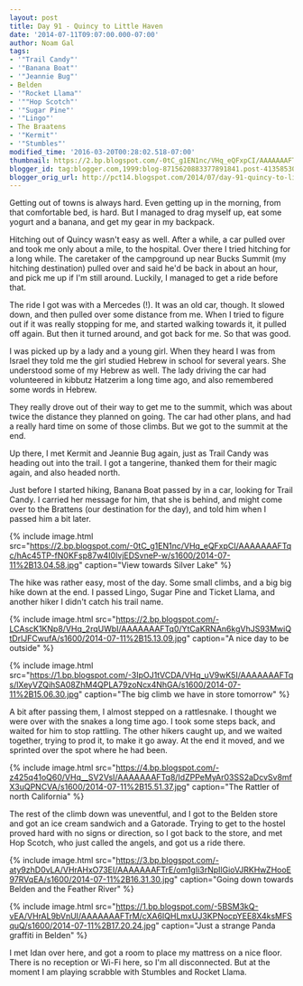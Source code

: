 ```yaml
---
layout: post
title: Day 91 - Quincy to Little Haven
date: '2014-07-11T09:07:00.000-07:00'
author: Noam Gal
tags:
- '"Trail Candy"'
- '"Banana Boat"'
- '"Jeannie Bug"'
- Belden
- '"Rocket Llama"'
- '""Hop Scotch"'
- '"Sugar Pine"'
- '"Lingo"'
- The Braatens
- '"Kermit"'
- '"Stumbles"'
modified_time: '2016-03-20T00:28:02.518-07:00'
thumbnail: https://2.bp.blogspot.com/-0tC_g1EN1nc/VHq_eQFxpCI/AAAAAAAFTqc/hAc45TP-fN0KFsp87w4I0IvjEDSvneP-w/s72-c/2014-07-11%2B13.04.58.jpg
blogger_id: tag:blogger.com,1999:blog-8715620883377891841.post-4135853021722941534
blogger_orig_url: http://pct14.blogspot.com/2014/07/day-91-quincy-to-little-haven.html
---
```


Getting out of towns is always hard. Even getting up in the morning, from that comfortable bed, is hard. But I managed to drag myself up, eat some yogurt and a banana, and get my gear in my backpack.

Hitching out of Quincy wasn't easy as well. After a while, a car pulled over and took me only about a mile, to the hospital. Over there I tried hitching for a long while. The caretaker of the campground up near Bucks Summit (my hitching destination) pulled over and said he'd be back in about an hour, and pick me up if I'm still around. Luckily, I managed to get a ride before that.

The ride I got was with a Mercedes (!). It was an old car, though. It slowed down, and then pulled over some distance from me. When I tried to figure out if it was really stopping for me, and started walking towards it, it pulled off again. But then it turned around, and got back for me. So that was good.

I was picked up by a lady and a young girl. When they heard I was from Israel they told me the girl studied Hebrew in school for several years. She understood some of my Hebrew as well. The lady driving the car had volunteered in kibbutz Hatzerim a long time ago, and also remembered some words in Hebrew.

They really drove out of their way to get me to the summit, which was about twice the distance they planned on going. The car had other plans, and had a really hard time on some of those climbs. But we got to the summit at the end.

Up there, I met Kermit and Jeannie Bug again, just as Trail Candy was heading out into the trail. I got a tangerine, thanked them for their magic again, and also headed north.

Just before I started hiking, Banana Boat passed by in a car, looking for Trail Candy. I carried her message for him, that she is behind, and might come over to the Brattens (our destination for the day), and told him when I passed him a bit later.

{% include image.html src="https://2.bp.blogspot.com/-0tC_g1EN1nc/VHq_eQFxpCI/AAAAAAAFTqc/hAc45TP-fN0KFsp87w4I0IvjEDSvneP-w/s1600/2014-07-11%2B13.04.58.jpg" caption="View towards Silver Lake" %}

The hike was rather easy, most of the day. Some small climbs, and a big big hike down at the end. I passed Lingo, Sugar Pine and Ticket Llama, and another hiker I didn't catch his trail name.

{% include image.html src="https://2.bp.blogspot.com/-LCAscK1KNp8/VHq_2rqUWbI/AAAAAAAFTq0/YtCaKRNAn6kgVhJS93MwiQtDrlJFCwufA/s1600/2014-07-11%2B15.13.09.jpg" caption="A nice day to be outside" %}

{% include image.html src="https://1.bp.blogspot.com/-3IpOJ1tVCDA/VHq_uV9wK5I/AAAAAAAFTqs/lXeyVZQihSA08ZhM4QPLA79zoNcx4NhGA/s1600/2014-07-11%2B15.06.30.jpg" caption="The big climb we have in store tomorrow" %}

A bit after passing them, I almost stepped on a rattlesnake. I thought we were over with the snakes a long time ago. I took some steps back, and waited for him to stop rattling. The other hikers caught up, and we waited together, trying to prod it, to make it go away. At the end it moved, and we sprinted over the spot where he had been.

{% include image.html src="https://4.bp.blogspot.com/-z425q41oQ60/VHq__SV2VsI/AAAAAAAFTq8/IdZPPeMyAr03SS2aDcvSv8mfX3uQPNCVA/s1600/2014-07-11%2B15.51.37.jpg" caption="The Rattler of north California" %}

The rest of the climb down was uneventful, and I got to the Belden store and got an ice cream sandwich and a Gatorade. Trying to get to the hostel proved hard with no signs or direction, so I got back to the store, and met Hop Scotch, who just called the angels, and got us a ride there.

{% include image.html src="https://3.bp.blogspot.com/-aty9zhD0vLA/VHrAHxO73EI/AAAAAAAFTrE/om1gIi3rNpIlGioVJRKHwZHooE97RVqEA/s1600/2014-07-11%2B16.31.30.jpg" caption="Going down towards Belden and the Feather River" %}

{% include image.html src="https://1.bp.blogspot.com/-5BSM3kQ-vEA/VHrAL9bVnUI/AAAAAAAFTrM/cXA6IQHLmxUJ3KPNocpYEE8X4ksMFSquQ/s1600/2014-07-11%2B17.20.24.jpg" caption="Just a strange Panda graffiti in Belden" %}

I met Idan over here, and got a room to place my mattress on a nice floor. There is no reception or Wi-Fi here, so I'm all disconnected. But at the moment I am playing scrabble with Stumbles and Rocket Llama.
